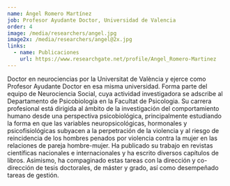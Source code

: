 ```yaml
---
name: Ángel Romero Martínez
job: Profesor Ayudante Doctor, Universidad de Valencia
order: 4
image: /media/researchers/angel.jpg
image2x: /media/researchers/angel@2x.jpg
links:
  - name: Publicaciones
    url: https://www.researchgate.net/profile/Angel_Romero-Martinez
---
```


Doctor en neurociencias por la Universitat de València y ejerce como Profesor Ayudante Doctor en esa misma universidad. Forma parte del equipo de Neurociencia Social, cuya actividad investigadora se adscribe al Departamento de Psicobiología en la Facultat de Psicologia. Su carrera profesional está dirigida al ámbito de la investigación del comportamiento humano desde una perspectiva psicobiológica, principalmente estudiando la forma en que las variables neuropsicológicas, hormonales y psicofisiológicas subyacen a la perpetración de la violencia y al riesgo de reincidencia de los hombres penados por violencia contra la mujer en las relaciones de pareja hombre-mujer. Ha publicado su trabajo en revistas científicas nacionales e internacionales y ha escrito diversos capítulos de libros. Asimismo, ha compaginado estas tareas con la dirección y co-dirección de tesis doctorales, de máster y grado, así como desempeñado tareas de gestión.
